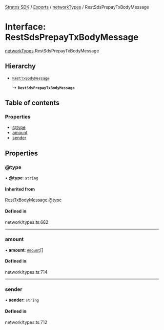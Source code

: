 [Stratos SDK](../README.md) / [Exports](../modules.md) / [networkTypes](../modules/networkTypes.md) / RestSdsPrepayTxBodyMessage

# Interface: RestSdsPrepayTxBodyMessage

[networkTypes](../modules/networkTypes.md).RestSdsPrepayTxBodyMessage

## Hierarchy

- [`RestTxBodyMessage`](networkTypes.RestTxBodyMessage.md)

  ↳ **`RestSdsPrepayTxBodyMessage`**

## Table of contents

### Properties

- [@type](networkTypes.RestSdsPrepayTxBodyMessage.md#@type)
- [amount](networkTypes.RestSdsPrepayTxBodyMessage.md#amount)
- [sender](networkTypes.RestSdsPrepayTxBodyMessage.md#sender)

## Properties

### @type

• **@type**: `string`

#### Inherited from

[RestTxBodyMessage](networkTypes.RestTxBodyMessage.md).[@type](networkTypes.RestTxBodyMessage.md#@type)

#### Defined in

network/types.ts:682

___

### amount

• **amount**: [`Amount`](networkTypes.Amount.md)[]

#### Defined in

network/types.ts:714

___

### sender

• **sender**: `string`

#### Defined in

network/types.ts:712
